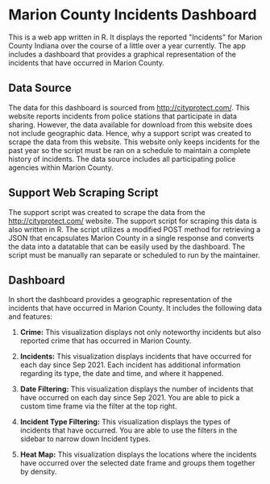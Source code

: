 # Marion County Incidents Dashboard

This is a web app written in R. It displays the reported "Incidents" for Marion County Indiana over the course of a little over a year currently. The app includes a dashboard that provides a graphical representation of the incidents that have occurred in Marion County.

## Data Source

The data for this dashboard is sourced from http://cityprotect.com/. This website reports incidents from police stations that participate in data sharing. However, the data available for download from this website does not include geographic data. Hence, why a support script was created to scrape the data from this website. This website only keeps incidents for the past year so the script must be ran on a schedule to maintain a complete history of incidents. The data source includes all participating police agencies within Marion County.

## Support Web Scraping Script

The support script was created to scrape the data from the http://cityprotect.com/ website. The support script for scraping this data is also written in R. The script utilizes a modified POST method for retrieving a JSON that encapsulates Marion County in a single response and converts the data into a datatable that can be easily used by the dashboard. The script must be manually ran separate or scheduled to run by the maintainer.

## Dashboard

In short the dashboard provides a geographic representation of the incidents that have occurred in Marion County. It includes the following data and features:

1. **Crime:** This visualization displays not only noteworthy incidents but also reported crime that has occurred in Marion County. 

2. **Incidents:** This visualization displays incidents that have occurred for each day since Sep 2021. Each incident has additional information regarding its type, the date and time, and where it happened.

3. **Date Filtering:** This visualization displays the number of incidents that have occurred on each day since Sep 2021. You are able to pick a custom time frame via the filter at the top right.

4. **Incident Type Filtering:** This visualization displays the types of incidents that have occurred. You are able to use the filters in the sidebar to narrow down Incident types.

5. **Heat Map:** This visualization displays the locations where the incidents have occurred over the selected date frame and groups them together by density. 
